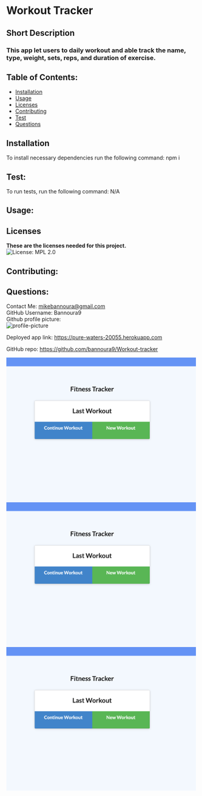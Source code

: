  # Workout Tracker

  ## Short Description
  ### This app let users to daily workout and able track the name, type, weight, sets, reps, and duration of exercise.
  ## Table of Contents:
- [Installation](#Installation)
- [Usage](#Usage)
- [Licenses](#Licenses)
- [Contributing](#Contributing)
- [Test](#Test)
- [Questions](#Questions)



## Installation
To install necessary dependencies run the following command:
  npm i
## Test:
  To run tests, run the following command:
  N/A

## Usage:
  
## Licenses
**These are the licenses needed for this project.** <br/>
![License: MPL 2.0](https://img.shields.io/badge/License-MPL%202.0-brightgreen.svg)

## Contributing:
  


## Questions:
Contact Me: mikebannoura@gmail.com<br/>
GitHub Username: Bannoura9<br/>
Github profile picture:<br/>
![profile-picture](https://avatars.githubusercontent.com/u/47578041?v=4=100x)

Deployed app link: 
https://pure-waters-20055.herokuapp.com

GitHub repo:
https://github.com/bannoura9/Workout-tracker


<img width="500" src="./Develop/screenshots/scr01.png" alt="1st screenshot"> <br>
<img width="500" src="./Develop/screenshots/scr01.png" alt="2nd screenshot"> <br>
<img width="500" src="./Develop/screenshots/scr01.png" alt="3rd screenshot">

